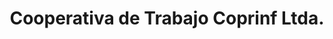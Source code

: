 ---
title: "Cooperativa de Trabajo Coprinf Ltda."
url: /santa-fe/cooperativa-de-trabajo-coprinf-ltda/
shop: software
---
